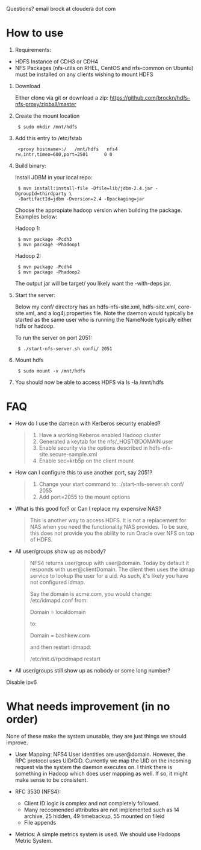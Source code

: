 Questions? email brock at cloudera dot com

# How to use

1. Requirements:

- HDFS Instance of CDH3 or CDH4
- NFS Packages (nfs-utils on RHEL, CentOS and nfs-common on Ubuntu)
    must be installed on any clients wishing to mount HDFS
        
1. Download

     Either clone via git or download a zip: https://github.com/brockn/hdfs-nfs-proxy/zipball/master

1. Create the mount location

        $ sudo mkdir /mnt/hdfs

1. Add this entry to /etc/fstab

        <proxy hostname>:/   /mnt/hdfs   nfs4       rw,intr,timeo=600,port=2501      0 0

1. Build binary:

   Install JDBM in your local repo:

        $ mvn install:install-file -Dfile=lib/jdbm-2.4.jar -DgroupId=thirdparty \
        -DartifactId=jdbm -Dversion=2.4 -Dpackaging=jar

    Choose the appropiate hadoop version when building the package. Examples below:

    Hadoop 1:

        $ mvn package -Pcdh3
        $ mvn package -Phadoop1

    Hadoop 2:

        $ mvn package -Pcdh4
        $ mvn package -Phadoop2

    The output jar will be target/ you likely want the -with-deps jar.

1. Start the server:

    Below my conf/ directory has an hdfs-nfs-site.xml, hdfs-site.xml, core-site.xml,
    and a log4j.properties file. Note the daemon would typically be started as the 
    same user who is running the NameNode typically either hdfs or hadoop.

    To run the server on port 2051:

        $ ./start-nfs-server.sh confi/ 2051

1. Mount hdfs

        $ sudo mount -v /mnt/hdfs

1. You should now be able to access HDFS via ls -la /mnt/hdfs 

# FAQ

* How do I use the dameon with Kerberos security enabled?

    > 1. Have a working Keberos enabled Hadoop cluster
    > 1. Generated a keytab for the nfs/_HOST@DOMAIN user
    > 1. Enable security via the options described in hdfs-nfs-site.secure-sample.xml
    > 1. Enable sec=krb5p on the client mount

* How can I configure this to use another port, say 2051?

    > 1. Change your start command to: ./start-nfs-server.sh conf/ 2055
    > 1. Add port=2055 to the mount options

* What is this good for? or Can I replace my expensive NAS?

    > This is another way to access HDFS. It is not a replacement 
for NAS when you need the functionality NAS provides. To be sure,
this does not provide you the ability to run Oracle over NFS on 
top of HDFS.

* All user/groups show up as nobody?

    > NFS4 returns user/group with user@domain. Today by default it responds with
user@clientDomain. The client then uses the idmap service to lookup the user
for a uid. As such, it's likely you have not configured idmap.
    >
    > Say the domain is acme.com, you would change: /etc/idmapd.conf from:
    >
    >    Domain = localdomain
    >
    > to:
    >
    >    Domain = bashkew.com
    >
    > and then restart idmapd:
    >
    >   /etc/init.d/rpcidmapd restart

* All user/groups still show up as nobody or some long number?

Disable ipv6

# What needs improvement (in no order)

None of these make the system unusable, they are just things we should improve.

* User Mapping: 
NFS4 User identities are user@domain. However, the RPC protocol uses UID/GID.
Currently we map the UID on the incoming request via the system the daemon executes on.
I think there is something in Hadoop which does user mapping as well. If so, it might
make sense to be consistent.
* RFC 3530 (NFS4):

    - Client ID logic is complex and not completely followed.
    - Many reccomended attributes are not implemented such as 14 archive, 25 hidden,
        49 timebackup, 55 mounted on fileid
    - File appends

* Metrics:
A simple metrics system is used. We should use Hadoops Metric System. 
